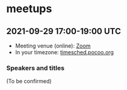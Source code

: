 # meetups

## 2021-09-29 17:00-19:00 UTC

- Meeting venue (online): [Zoom](https://uni-freiburg.zoom.us/j/63954196197?pwd=cXNpTUFRZDVTSFZGYzJuVVRPSjVnZz09)
- In your timezone: [timesched.pocoo.org](http://timesched.pocoo.org/?date=2021-09-29&tz=utc!,gb:london,de:berlin,us:new-york-city:ny,us:austin:tx,us:seattle:wa&range=1020,1140)

### Speakers and titles

(To be confirmed)
